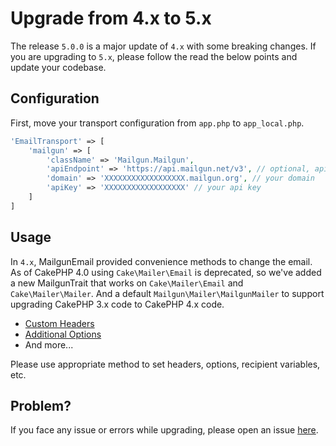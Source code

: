 # Upgrade from 4.x to 5.x
The release `5.0.0` is a major update of `4.x` with some breaking changes. If you are upgrading to `5.x`, please follow the read the below points and update your codebase.

## Configuration
First, move your transport configuration from `app.php` to `app_local.php`.

```php
'EmailTransport' => [
	'mailgun' => [
		'className' => 'Mailgun.Mailgun',
		'apiEndpoint' => 'https://api.mailgun.net/v3', // optional, api endpoint
		'domain' => 'XXXXXXXXXXXXXXXXXX.mailgun.org', // your domain
		'apiKey' => 'XXXXXXXXXXXXXXXXXX' // your api key
	]
]
```

## Usage
In `4.x`, MailgunEmail provided convenience methods to change the email. As of CakePHP 4.0 using `Cake\Mailer\Email` is deprecated, so we've added a new MailgunTrait that works on `Cake\Mailer\Email` and `Cake\Mailer\Mailer`. And a default `Mailgun\Mailer\MailgunMailer` to support upgrading CakePHP 3.x code to CakePHP 4.x code.

- [Custom Headers](https://github.com/narendravaghela/cakephp-mailgun/tree/master/docs#custom-headers)
- [Additional Options](https://github.com/narendravaghela/cakephp-mailgun/tree/master/docs#additional-options)
- And more...

Please use appropriate method to set headers, options, recipient variables, etc.

## Problem?
If you face any issue or errors while upgrading, please open an issue [here](https://github.com/narendravaghela/cakephp-mailgun/issues).
